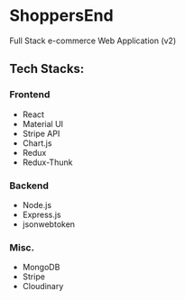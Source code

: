 
# ShoppersEnd
Full Stack e-commerce Web Application (v2)

## Tech Stacks:

### Frontend
- React
- Material UI
- Stripe API
- Chart.js
- Redux
- Redux-Thunk

### Backend
- Node.js
- Express.js
- jsonwebtoken

### Misc.
- MongoDB
- Stripe
- Cloudinary

